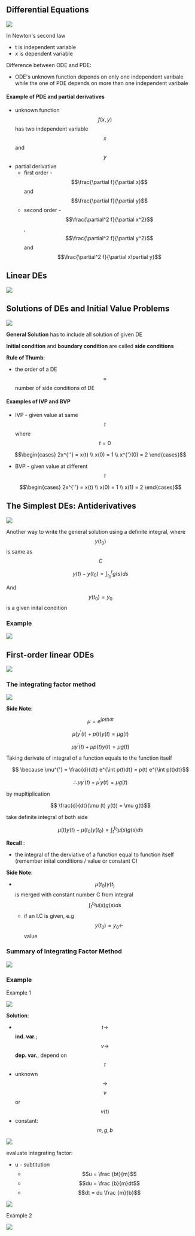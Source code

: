 ## Differential Equations

![](img_1.png)

In Newton's second law
- t is independent variable
- x is dependent variable

Difference between ODE and PDE:
- ODE's unknown function depends on only one independent varibale while the one of PDE depends on more than one independent varibale

#### Example of PDE and partial derivatives
- unknown function $$f(x,y)$$ has two independent variable $$x$$ and $$y$$
- partial derivative
	- first order - $$\frac{\partial f}{\partial x}$$ and $$\frac{\partial f}{\partial y}$$
	- second order - $$\frac{\partial^2 f}{\partial x^2}$$, $$\frac{\partial^2 f}{\partial y^2}$$ and $$\frac{\partial^2 f}{\partial x\partial y}$$ 

## Linear DEs

![](img_2.png)

## Solutions of DEs and Initial Value Problems

![](img_3.png)

**General Solution** has to include all solution of given DE

**Initial condition** and **boundary condition** are called **side conditions** 

**Rule of Thumb**:
- the order of a DE $$=$$ number of side conditions of DE

#### Examples of IVP and BVP

- IVP - given value at same $$t$$ where $$t = 0$$

$$\begin{cases}
2x^{''} = x(t) \\
x(0) = 1 \\
x^{'}(0) = 2
\end{cases}$$

- BVP - given value at different $$t$$

$$\begin{cases}
2x^{''} = x(t) \\
x(0) = 1 \\
x(1) = 2
\end{cases}$$

## The Simplest DEs: Antiderivatives

![](img_4.png)

Another way to write the general solution using a definite integral, where $$y(t_0)$$ is same as $$C$$

$$y(t) - y(t_0) = \int_{t_0}^{t} g(s)ds$$

And $$y(t_0) = y_0$$ is a given inital condition

### Example

![](img_5.png)

## First-order linear ODEs

![](img_6.png)

### The integrating factor method

![](img_7.png)

**Side Note**:

$$ \mu = e^{\int p(t)dt}$$

$$ \mu (y^{'}(t) + p(t)y(t) = \mu g(t) $$

$$ \mu y^{'}(t) + \mu p(t)y(t) = \mu g(t)$$

Taking derivate of integral of a function equals to the function itself

$$ \because \mu^{'} = \frac{d}{dt} e^{\int p(t)dt} = p(t) e^{\int p(t)dt}$$

$$ \therefore \mu y^{'}(t) + \mu^{'}y(t) = \mu g(t) $$

by mupltiplication

$$ \frac{d}{dt}(\mu (t) y(t)) = \mu g(t)$$

take definite integral of both side

$$ \mu (t)y(t) - \mu (t_0)y(t_0) = \int_{t}^{t_0} \mu (s) g(s)ds$$

**Recall** : 
- the integral of the derviative of a function equal to function itself (remember inital conditions / value or constant C)

**Side Note**: 
- $$ \mu (t_0)y(t_)$$ is merged with constant number C from integral $$ \int_{t}^{t_0} \mu (s) g(s)ds$$
	- if an I.C is given, e.g $$y(t_0) = y_0 \leftarrow$$ value 

### Summary of Integrating Factor Method

![](img_8.png)

### Example

Example 1

![](img_9.png)

**Solution**:
- $$t \rightarrow$$ **ind. var.**; $$v \rightarrow$$ **dep. var.**, depend on $$t$$ 
- unknown $$\rightarrow$$ $$v$$ or $$v(t)$$ 
- constant: $$m, g, b$$

![](img_10.png)

evaluate integrating factor:
- u - subtitution
	- $$u = \frac {bt}{m}$$
	- $$du = \frac {b}{m}dt$$ 
	- $$dt = du \frac {m}{b}$$

![](img_11.png)

Example 2

![](img_12.png)


